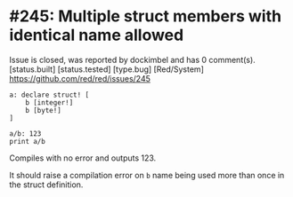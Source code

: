 
#245: Multiple struct members with identical name allowed
================================================================================
Issue is closed, was reported by dockimbel and has 0 comment(s).
[status.built] [status.tested] [type.bug] [Red/System]
<https://github.com/red/red/issues/245>

```
a: declare struct! [
    b [integer!]
    b [byte!]
]

a/b: 123
print a/b
```

Compiles with no error and outputs 123.

It should raise a compilation error on `b` name being used more than once in the struct definition.



